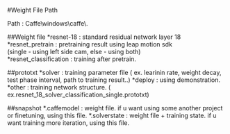 #Weight File Path

Path : Caffe\windows\caffe\\.

##Weight file
*resnet-18 : standard residual network layer 18<br>
*resnet_pretrain : pretraining result using leap motion sdk<br>
(single - using left side cam, else - using both)<br>
*resnet_classification : training after pretrain. <br>

##prototxt
*solver : training parameter file ( ex. learinin rate, weight decay, test phase interval, path to training result..)
*deploy : using demonstration.
*other : training network structure. ( ex.resnet_18_solver_classification_single.prototxt)

##snapshot
*.caffemodel : weight file. if u want using some another project or finetuning, using this file.
*.solverstate : weight file + training state. if u want training more iteration, using this file.
